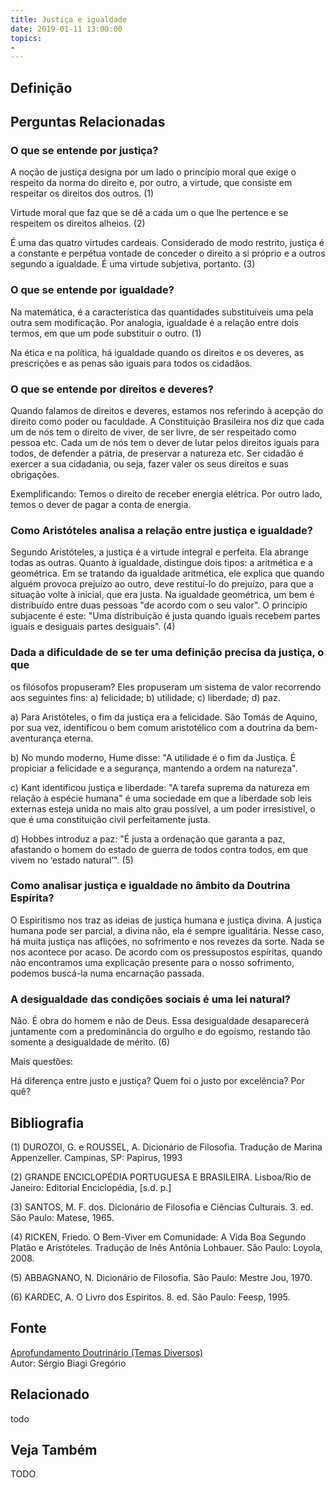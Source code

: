 ```yaml
---
title: Justiça e igualdade
date: 2019-01-11 13:00:00
topics: 
- 
---
```


## Definição


## Perguntas Relacionadas

### O que se entende por justiça?
A noção de justiça designa por um lado o princípio moral que exige o
respeito da norma do direito e, por outro, a virtude, que consiste em
respeitar os direitos dos outros. (1)

Virtude moral que faz que se dê a cada um o que lhe pertence e se
respeitem os direitos alheios. (2)

É uma das quatro virtudes cardeais. Considerado de modo restrito,
justiça é a constante e perpétua vontade de conceder o direito a si
próprio e a outros segundo a igualdade. É uma virtude subjetiva,
portanto. (3)

### O que se entende por igualdade?
Na matemática, é a característica das quantidades substituíveis uma pela
outra sem modificação. Por analogia, igualdade é a relação entre dois
termos, em que um pode substituir o outro. (1)

Na ética e na política, há igualdade quando os direitos e os deveres, as
prescrições e as penas são iguais para todos os cidadãos.

### O que se entende por direitos e deveres?
Quando falamos de direitos e deveres, estamos nos referindo à acepção do
direito como poder ou faculdade. A Constituição Brasileira nos diz que
cada um de nós tem o direito de viver, de ser livre, de ser respeitado
como pessoa etc. Cada um de nós tem o dever de lutar pelos direitos
iguais para todos, de defender a pátria, de preservar a natureza etc.
Ser cidadão é exercer a sua cidadania, ou seja, fazer valer os seus
direitos e suas obrigações.

Exemplificando: Temos o direito de receber energia elétrica. Por outro
lado, temos o dever de pagar a conta de energia.

### Como Aristóteles analisa a relação entre justiça e igualdade?
Segundo Aristóteles, a justiça é a virtude integral e perfeita. Ela
abrange todas as outras. Quanto à igualdade, distingue dois tipos: a
aritmética e a geométrica. Em se tratando da igualdade aritmética,
ele explica que quando alguém provoca prejuízo ao outro, deve
restituí-lo do prejuízo, para que a situação volte à inicial, que era
justa. Na igualdade geométrica, um bem é distribuído entre duas
pessoas "de acordo com o seu valor". O princípio subjacente é este: "Uma
distribuição é justa quando iguais recebem partes iguais e desiguais
partes desiguais". (4)

### Dada a dificuldade de se ter uma definição precisa da justiça, o que
os filósofos propuseram?
Eles propuseram um sistema de valor recorrendo aos seguintes fins: a)
felicidade; b) utilidade; c) liberdade; d) paz.

a) Para Aristóteles, o fim da justiça era a felicidade. São Tomás de
Aquino, por sua vez, identificou o bem comum aristotélico com a doutrina
da bem-aventurança eterna.

b) No mundo moderno, Hume disse: "A utilidade é o fim da Justiça. É
propiciar a felicidade e a segurança, mantendo a ordem na natureza".

c) Kant identificou justiça e liberdade: "A tarefa suprema da natureza
em relação à espécie humana" é uma sociedade em que a liberdade sob leis
externas esteja unida no mais alto grau possível, a um poder
irresistível, o que é uma constituição civil perfeitamente justa.

d) Hobbes introduz a paz: "É justa a ordenação que garanta a paz,
afastando o homem do estado de guerra de todos contra todos, em que
vivem no ‘estado natural’". (5)

### Como analisar justiça e igualdade no âmbito da Doutrina Espírita?
O Espiritismo nos traz as ideias de justiça humana e justiça divina. A
justiça humana pode ser parcial, a divina não, ela é sempre igualitária.
Nesse caso, há muita justiça nas aflições, no sofrimento e nos revezes
da sorte. Nada se nos acontece por acaso. De acordo com os pressupostos
espíritas, quando não encontramos uma explicação presente para o nosso
sofrimento, podemos buscá-la numa encarnação passada.

### A desigualdade das condições sociais é uma lei natural?
Não. É obra do homem e não de Deus. Essa desigualdade desaparecerá
juntamente com a predominância do orgulho e do egoísmo, restando tão
somente a desigualdade de mérito. (6)

Mais questões:

Há diferença entre justo e justiça?
Quem foi o justo por excelência? Por quê?

## Bibliografia

(1) DUROZOI, G. e ROUSSEL, A. Dicionário de Filosofia. Tradução de
Marina Appenzeller. Campinas, SP: Papirus, 1993

(2) GRANDE ENCICLOPÉDIA PORTUGUESA E BRASILEIRA. Lisboa/Rio de Janeiro:
Editorial Enciclopédia, \[s.d. p.\]

(3) SANTOS, M. F. dos. Dicionário de Filosofia e Ciências Culturais.
3. ed. São Paulo: Matese, 1965.

(4) RICKEN, Friedo. O Bem-Viver em Comunidade: A Vida Boa Segundo
Platão e Aristóteles. Tradução de Inês Antônia Lohbauer. São Paulo:
Loyola, 2008.

(5) ABBAGNANO, N. Dicionário de Filosofia. São Paulo: Mestre Jou,
1970.

(6) KARDEC, A. O Livro dos Espíritos. 8. ed. São Paulo: Feesp, 1995.

## Fonte
[Aprofundamento Doutrinário (Temas Diversos)](https://sites.google.com/view/aprofundamentodoutrinario/justiça-e-igualdade)  
Autor: Sérgio Biagi Gregório



## Relacionado
todo

## Veja Também
TODO



